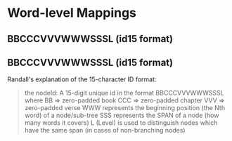 # Word-level Mappings

## BBCCCVVVWWWSSSL (id15 format)

## BBCCCVVVWWWSSSL (id15 format)

Randall's explanation of the 15-character ID format:

> the nodeId: A 15-digit unique id in the format BBCCCVVVWWWSSSL
where
BB => zero-padded book
CCC => zero-padded chapter
VVV => zero-padded verse
WWW represents the beginning position (the Nth word) of a node/sub-tree
SSS represents the SPAN of a node (how many words it covers)
L (Level) is used to distinguish nodes which have the same span (in cases of non-branching nodes)
